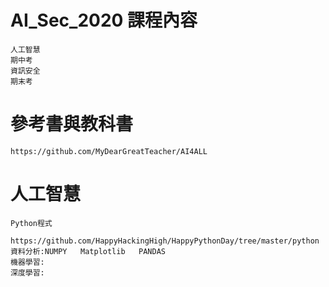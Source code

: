 # AI_Sec_2020 課程內容
```
人工智慧
期中考
資訊安全
期末考
```
# 參考書與教科書
```
https://github.com/MyDearGreatTeacher/AI4ALL
```

# 人工智慧
```
Python程式
   https://github.com/HappyHackingHigh/HappyPythonDay/tree/master/python
資料分析:NUMPY   Matplotlib   PANDAS
機器學習:
深度學習:
```
